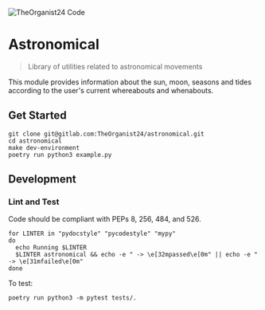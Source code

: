 ![TheOrganist24 Code](https://hosted.courtman.me.uk/img/logos/theorganist24_banner_code.png "TheOrganist24 Code")

# Astronomical
> Library of utilities related to astronomical movements

This module provides information about the sun, moon, seasons and tides according to the user's current whereabouts and whenabouts.


## Get Started
```
git clone git@gitlab.com:TheOrganist24/astronomical.git
cd astronomical
make dev-environment
poetry run python3 example.py
```


## Development
### Lint and Test
Code should be compliant with PEPs 8, 256, 484, and 526.
```
for LINTER in "pydocstyle" "pycodestyle" "mypy"
do 
  echo Running $LINTER
  $LINTER astronomical && echo -e " -> \e[32mpassed\e[0m" || echo -e " -> \e[31mfailed\e[0m"
done
```

To test:
```
poetry run python3 -m pytest tests/.
```
